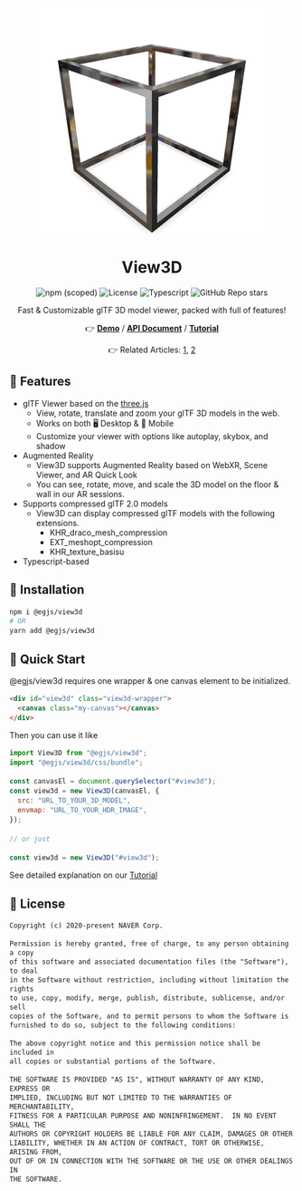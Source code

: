 <center>

<img width="400" src="./demo/static/poster/cube.png">

# View3D

<img alt="npm (scoped)" src="https://img.shields.io/npm/v/@egjs/view3d?logo=npm"></img>
<img alt="License" src="https://img.shields.io/github/license/naver/egjs-view3d" />
<img alt="Typescript" src="https://img.shields.io/static/v1.svg?label=&message=TypeScript&color=294E80&style=flat-square&logo=typescript" />
<img alt="GitHub Repo stars" src="https://img.shields.io/github/stars/naver/egjs-view3d?style=social" />

Fast & Customizable glTF 3D model viewer, packed with full of features!

👉 **[Demo](https://naver.github.io/egjs-view3d)** / **[API Document](https://naver.github.io/egjs-view3d/docs/api/View3D)** / **[Tutorial](https://naver.github.io/egjs-view3d/docs/)**

👉 Related Articles: [1](https://medium.com/naver-fe-platform/webar-with-webxr-api-part-1-e191a2dc7177), [2](https://medium.com/naver-fe-platform/webar-with-webxr-api-part-2-dc76b20767fb)

</center>

## 🔹 Features
- glTF Viewer based on the [three.js](https://github.com/mrdoob/three.js/)
  - View, rotate, translate and zoom your glTF 3D models in the web.
  - Works on both 🖥️ Desktop & 📱 Mobile
  - Customize your viewer with options like autoplay, skybox, and shadow
- Augmented Reality
  - View3D supports Augmented Reality based on WebXR, Scene Viewer, and AR Quick Look
  - You can see, rotate, move, and scale the 3D model on the floor & wall in our AR sessions.
- Supports compressed glTF 2.0 models
  - View3D can display compressed glTF models with the following extensions.
    - KHR_draco_mesh_compression
    - EXT_meshopt_compression
    - KHR_texture_basisu
- Typescript-based

## 🔹 Installation

```sh
npm i @egjs/view3d
# OR
yarn add @egjs/view3d
```

## 🔹 Quick Start
@egjs/view3d requires one wrapper & one canvas element to be initialized.

```html
<div id="view3d" class="view3d-wrapper">
  <canvas class="my-canvas"></canvas>
</div>
```

Then you can use it like

```js
import View3D from "@egjs/view3d";
import "@egjs/view3d/css/bundle";

const canvasEl = document.querySelector("#view3d");
const view3d = new View3D(canvasEl, {
  src: "URL_TO_YOUR_3D_MODEL",
  envmap: "URL_TO_YOUR_HDR_IMAGE",
});

// or just

const view3d = new View3D("#view3d");
```

See detailed explanation on our [Tutorial](https://naver.github.io/egjs-view3d/docs/)


## 🔹 License
```
Copyright (c) 2020-present NAVER Corp.

Permission is hereby granted, free of charge, to any person obtaining a copy
of this software and associated documentation files (the "Software"), to deal
in the Software without restriction, including without limitation the rights
to use, copy, modify, merge, publish, distribute, sublicense, and/or sell
copies of the Software, and to permit persons to whom the Software is
furnished to do so, subject to the following conditions:

The above copyright notice and this permission notice shall be included in
all copies or substantial portions of the Software.

THE SOFTWARE IS PROVIDED "AS IS", WITHOUT WARRANTY OF ANY KIND, EXPRESS OR
IMPLIED, INCLUDING BUT NOT LIMITED TO THE WARRANTIES OF MERCHANTABILITY,
FITNESS FOR A PARTICULAR PURPOSE AND NONINFRINGEMENT.  IN NO EVENT SHALL THE
AUTHORS OR COPYRIGHT HOLDERS BE LIABLE FOR ANY CLAIM, DAMAGES OR OTHER
LIABILITY, WHETHER IN AN ACTION OF CONTRACT, TORT OR OTHERWISE, ARISING FROM,
OUT OF OR IN CONNECTION WITH THE SOFTWARE OR THE USE OR OTHER DEALINGS IN
THE SOFTWARE.
```

